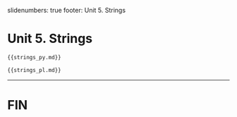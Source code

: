 slidenumbers: true
footer: Unit 5. Strings

# Unit 5. Strings

~~~ python
{{strings_py.md}}
~~~

~~~ perl
{{strings_pl.md}}
~~~

---

# FIN
